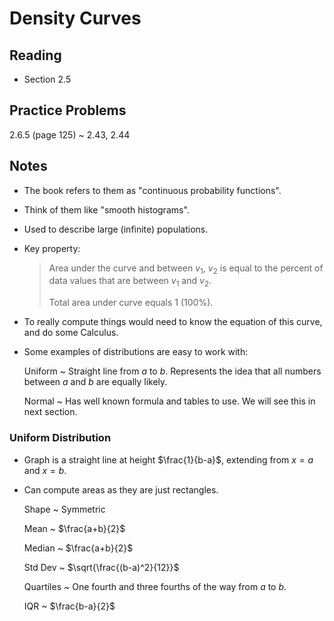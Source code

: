# Density Curves

## Reading

- Section 2.5


## Practice Problems

2.6.5 (page 125)
  ~ 2.43, 2.44

## Notes

- The book refers to them as "continuous probability functions".
- Think of them like "smooth histograms".
- Used to describe large (infinite) populations.
- Key property:

    > Area under the curve and between $v_1$, $v_2$ is equal to the percent of data values that are between $v_1$ and $v_2$.
    >
    > Total area under curve equals 1 (100%).

- To really compute things would need to know the equation of this curve, and do some Calculus.
- Some examples of distributions are easy to work with:

    Uniform
      ~ Straight line from $a$ to $b$. Represents the idea that all numbers between $a$ and $b$ are equally likely.

    Normal
      ~ Has well known formula and tables to use. We will see this in next section.

### Uniform Distribution

- Graph is a straight line at height $\frac{1}{b-a}$, extending from $x=a$ and $x=b$.
- Can compute areas as they are just rectangles.

    Shape
      ~ Symmetric

    Mean
      ~ $\frac{a+b}{2}$

    Median
      ~ $\frac{a+b}{2}$

    Std Dev
      ~ $\sqrt{\frac{(b-a)^2}{12}}$

    Quartiles
      ~ One fourth and three fourths of the way from $a$ to $b$.

    IQR
      ~ $\frac{b-a}{2}$

